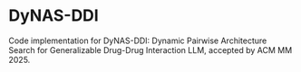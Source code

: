 # DyNAS-DDI
Code implementation for DyNAS-DDI: Dynamic Pairwise Architecture Search for Generalizable Drug-Drug Interaction LLM, accepted by ACM MM 2025.
